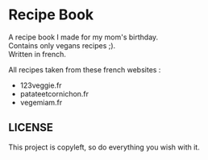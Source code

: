 # Recipe Book

A recipe book I made for my mom's birthday.  
Contains only vegans recipes ;).  
Written in french.

All recipes taken from these french websites :
* 123veggie.fr
* patateetcornichon.fr
* vegemiam.fr

## LICENSE

This project is copyleft, so do everything you wish with it.
